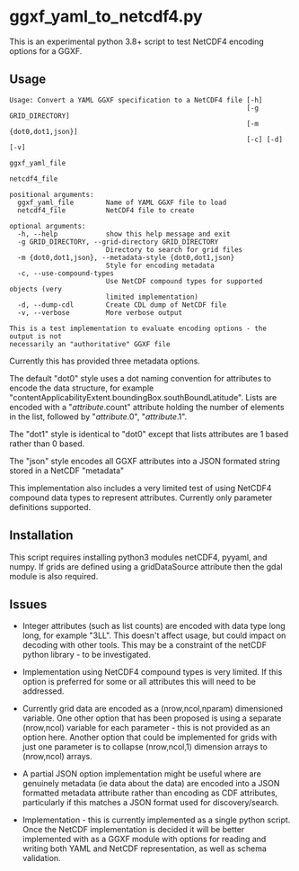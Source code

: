 # ggxf_yaml_to_netcdf4.py

This is an experimental python 3.8+ script to test NetCDF4 encoding options for a GGXF.

## Usage

```
Usage: Convert a YAML GGXF specification to a NetCDF4 file [-h]
                                                           [-g GRID_DIRECTORY]
                                                           [-m {dot0,dot1,json}]
                                                           [-c] [-d] [-v]
                                                           ggxf_yaml_file
                                                           netcdf4_file

positional arguments:
  ggxf_yaml_file        Name of YAML GGXF file to load
  netcdf4_file          NetCDF4 file to create

optional arguments:
  -h, --help            show this help message and exit
  -g GRID_DIRECTORY, --grid-directory GRID_DIRECTORY
                        Directory to search for grid files
  -m {dot0,dot1,json}, --metadata-style {dot0,dot1,json}
                        Style for encoding metadata
  -c, --use-compound-types
                        Use NetCDF compound types for supported objects (very
                        limited implementation)
  -d, --dump-cdl        Create CDL dump of NetCDF file
  -v, --verbose         More verbose output

This is a test implementation to evaluate encoding options - the output is not
necessarily an "authoritative" GGXF file

```

Currently this has provided three metadata options.  

The default "dot0" style uses a dot naming convention for attributes to encode the data structure, for example "contentApplicabilityExtent.boundingBox.southBoundLatitude".  Lists are encoded with a "*attribute*.count" attribute holding the number of elements in the list, followed by "*attribute*.0", "*attribute*.1".  

The "dot1" style is identical to "dot0" except that lists attributes are 1 based rather than 0 based.

The "json" style encodes all GGXF attributes into a JSON formated string stored in a NetCDF "metadata"

This implementation also includes a very limited test of using NetCDF4 compound data types to represent attributes.  Currently only 
parameter definitions supported.

## Installation

This script requires installing python3 modules netCDF4, pyyaml, and numpy.  If grids are defined using a gridDataSource attribute then the gdal module is also required.  

## Issues

* Integer attributes (such as list counts) are encoded with data type long long, for example "3LL".  This doesn't affect usage, but could impact on decoding with other tools.  This may be a constraint of the netCDF python library - to be investigated.

* Implementation using NetCDF4 compound types is very limited.  If this option is preferred for some or all attributes this will need to be addressed.

* Currently grid data are encoded as a (nrow,ncol,nparam) dimensioned variable.  One other option that has been proposed is using a separate (nrow,ncol) variable for each parameter - this is not provided as an option here.  Another option that could be implemented for grids with just one parameter is to collapse (nrow,ncol,1) dimension arrays to (nrow,ncol) arrays.

* A partial JSON option implementation might be useful where are genuinely metadata (ie data about the data) are encoded into a JSON formatted metadata attribute rather than encoding as CDF attributes, particularly if this matches a JSON format used for discovery/search.

* Implementation - this is currently implemented as a single python script.  Once the NetCDF implementation is decided it will be better implemented with as a GGXF module with options for reading and writing both YAML and NetCDF representation, as well as schema validation.  
